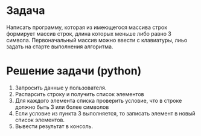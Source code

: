# Задача

Написать программу, которая из имеющегося массива строк формирует массив строк, длина которых меньше либо равно 3 символа. Первоначальный массив можно ввести с клавиатуры, лиьо задать на старте выполнения алгоритма.

# Решение задачи (python)

1. Запросить данные у пользователя.
2. Распарсить строку и получить список элементов
3. Для каждого элемента списка проверить условие, что в строке должно быть 3 или более символов
4. Если условие из пункта 3 выполняется, то записать элемент в новый список элементов.
5. Вывести результат в консоль.
